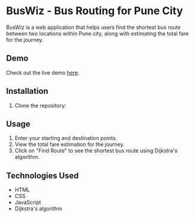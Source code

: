 # BusWiz - Bus Routing for Pune City

BusWiz is a web application that helps users find the shortest bus route between two locations within Pune city, along with estimating the total fare for the journey.

## Demo
Check out the live demo [here]().

## Installation
1. Clone the repository:

## Usage
1. Enter your starting and destination points.
2. View the total fare estimation for the journey.
3. Click on "Find Route" to see the shortest bus route using Dijkstra's algorithm.

## Technologies Used
- HTML
- CSS
- JavaScript
- Dijkstra's algorithm
